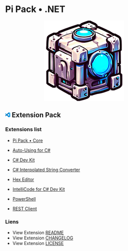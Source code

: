 # Pi Pack • .NET

<div align="center"><picture><img src="/extension/icon.png" title="Pi Pack • .NET" alt="Pi Pack • .NET"></picture></div>

## <picture><img alt="VS Code icon" src="assets/vscode.png"></picture> Extension Pack

### Extensions list

- [Pi Pack • Core](https://marketplace.visualstudio.com/items?itemName=pibcht.pack-core)

- [Auto-Using for C#](https://marketplace.visualstudio.com/items?itemName=fudge.auto-using)
- [C# Dev Kit](https://marketplace.visualstudio.com/items?itemName=ms-dotnettools.csdevkit)
- [C# Interpolated String Converter](https://marketplace.visualstudio.com/items?itemName=corylulu.csharp-interpolated-string-converter)
- [Hex Editor](https://marketplace.visualstudio.com/items?itemName=ms-vscode.hexeditor)
- [IntelliCode for C# Dev Kit](https://marketplace.visualstudio.com/items?itemName=ms-dotnettools.vscodeintellicode-csharp)
- [PowerShell](https://marketplace.visualstudio.com/items?itemName=ms-vscode.powershell)
- [REST Client](https://marketplace.visualstudio.com/items?itemName=humao.rest-client)

### Liens

- View Extension [README](/extension/README.md)
- View Extension [CHANGELOG](/extension/CHANGELOG.md)
- View Extension [LICENSE](/extension/LICENSE.md)
